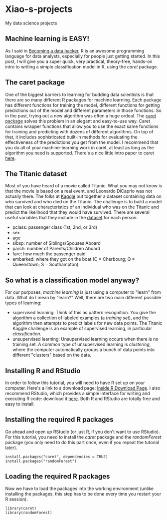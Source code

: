 # Xiao-s-projects
My data science projects
## Machine learning is EASY! 


As I said in [Becoming a data hacker](http://will-stanton.com/becoming-an-effective-data-hacker/), R is an awesome programming language for data analysts, especially for people just getting started. In this post, I will give you a super quick, very practical, theory-free, hands-on intro to writing a simple classification model in R, using the *caret* package.

## The caret package

One of the biggest barriers to learning for budding data scientists is that there are so many different R packages for machine learning. Each package has different functions for training the model, different functions for getting predictions out of the model and different parameters in those functions. So in the past, trying out a new algorithm was often a huge ordeal. The [caret package](http://caret.r-forge.r-project.org/) solves this problem in an elegant and easy-to-use way. Caret contains wrapper functions that allow you to use the exact same functions for training and predicting with dozens of different algorithms. On top of that, it includes sophisticated built-in methods for evaluating the effectiveness of the predictions you get from the model. I recommend that you do all of your machine-learning work in caret, at least as long as the algorithm you need is supported. There's a nice little intro paper to caret [here](http://www.jstatsoft.org/v28/i05).

## The Titanic dataset

Most of you have heard of a movie called Titanic. What you may not know is that the movie is based on a real event, and Leonardo DiCaprio was not actually there. The folks at [Kaggle](http://www.kaggle.com) put together a dataset containing data on who survived and who died on the Titanic. The challenge is to build a model that can look at characteristics of an individual who was on the Titanic and predict the likelihood that they would have survived. There are several useful variables that they include in the [dataset](https://www.kaggle.com/c/titanic-gettingStarted) for each person: 
- pclass: passenger class (1st, 2nd, or 3rd)
- sex
- age
- sibsp: number of Siblings/Spouses Aboard
- parch: number of Parents/Children Aboard
- fare: how much the passenger paid
- embarked: where they got on the boat (C = Cherbourg; Q = Queenstown; S = Southampton)

## So what is a classification model anyway?

For our purposes, *machine learning* is just using a computer to "learn" from data. What do I mean by "learn?" Well, there are two main different possible types of learning:
- supervised learning: Think of this as pattern recognition. You give the algorithm a collection of labeled examples (a *training set*), and the algorithm then attempts to predict labels for new data points. The Titanic Kaggle challenge is an example of supervised learning, in particular *classification*. 
- unsupervised learning: Unsupervised learning occurs when there is no training set. A common type of unsupervised learning is *clustering*, where the computer automatically groups a bunch of data points into different "clusters" based on the data. 

## Installing R and RStudio

In order to follow this tutorial, you will need to have R set up on your computer. Here's a link to a download page: [Inside R Download Page](http://www.inside-r.org/download). I also recommend RStudio, which provides a simple interface for writing and executing R code: download it [here](http://www.rstudio.com/products/RStudio/#Desk). Both R and RStudio are totally free and easy to install. 

## Installing the required R packages

Go ahead and open up RStudio (or just R, if you don't want to use RStudio). For this tutorial, you need to install the *caret* package and the *randomForest* package (you only need to do this part once, even if you repeat the tutorial later).

```{r, eval = FALSE}
install.packages("caret", dependencies = TRUE)
install.packages("randomForest")
```

## Loading the required R packages

Now we have to load the packages into the working environment (unlike installing the packages, this step has to be done every time you restart your R session).

```{r, warning = FALSE, message = FALSE}
library(caret)
library(randomForest)
